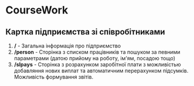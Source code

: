 # CourseWork
## Картка підприємства зі співробітниками

1.  <b>/</b>	      -	Загальна інформація про підприємство
2.  <b>/person</b> - Сторінка з списком працівників та пошуком за певними параметрами (датою прийому на роботу, ім'ям, посадою тощо)
3.  <b>/slpays</b> -	Сторінка з розрахунком заробітної плати з можливістью добавляння нових виплат та автоматичним перерахунком підсумків. Можливість формування звітів.
